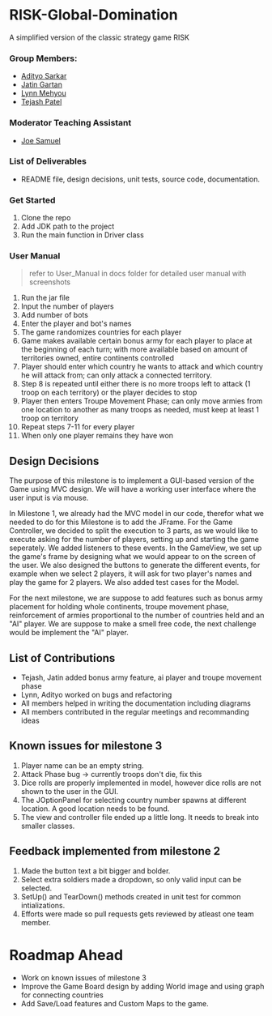 # RISK-Global-Domination
A simplified version of the classic strategy game RISK
 
 ### Group Members:
 * [Adityo Sarkar](https://github.com/theadityo)
 * [Jatin Gartan](https://github.com/JatinGartan)
 * [Lynn Mehyou](https://github.com/lynnmehyou)
 * [Tejash Patel](https://github.com/tejash3402)

### Moderator Teaching Assistant
* [Joe Samuel](https://github.com/joefsamuel)

### List of Deliverables
- README file, design decisions, unit tests, source code, documentation.

### Get Started
1. Clone the repo
2. Add JDK path to the project
3. Run the main function in Driver class

### User Manual
> refer to User_Manual in docs folder for detailed user manual with screenshots
1) Run the jar file
2) Input the number of players 
3) Add number of bots
4) Enter the player and bot's names
5) The game randomizes countries for each player
7) Game makes available certain bonus army for each player to place at the beginning of each turn; with more available based on amount of territories owned, entire continents controlled
8) Player should enter which country he wants to attack and which country he will attack from; can only attack a connected territory.
9) Step 8 is repeated until either there is no more troops left to attack (1 troop on each territory) or the player decides to stop
10) Player then enters Troupe Movement Phase; can only move armies from one location to another as many troops as needed, must keep at least 1 troop on territory
11) Repeat steps 7-11 for every player
12) When only one player remains they have won

## Design Decisions
The purpose of this milestone is to implement a GUI-based version of the Game using MVC design. We will have a working user interface where the user input is via mouse.

In Milestone 1, we already had the MVC model in our code, therefor what we needed to do for this Milestone is to add the JFrame. For the Game Controller, we decided to split the execution to 3 parts, as we would like to execute asking for the number of players, setting up and starting the game seperately. We added listeners to these events. In the GameView, we set up the game's frame by designing what we would appear to on the screen of the user. We also designed the buttons to generate the different events, for example when we select 2 players, it will ask for two player's names and play the game for 2 players. We also added test cases for the Model.

For the next milestone, we are suppose to add features such as bonus army placement for holding whole continents, troupe movement phase, reinforcement of armies proportional to the number of countries held and an "AI" player. We are suppose to make a smell free code, the next challenge would be implement the "AI" player.

## List of Contributions
- Tejash, Jatin added bonus army feature, ai player and troupe movement phase
- Lynn, Adityo worked on bugs and refactoring
- All members helped in writing the documentation including diagrams
- All members contributed in the regular meetings and recommanding ideas

## Known issues for milestone 3
1. Player name can be an empty string.
3. Attack Phase bug -> currently troops don't die, fix this
4. Dice rolls are properly implemented in model, however dice rolls are not shown to the user in the GUI.
5. The JOptionPanel for selecting country number spawns at different location. A good location needs to be found.
6. The view and controller file ended up a little long. It needs to break into smaller classes.

## Feedback implemented from milestone 2
1. Made the button text a bit bigger and bolder.
2. Select extra soldiers made a dropdown, so only valid input can be selected.
3. SetUp() and TearDown() methods created in unit test for common intializations.
4. Efforts were made so pull requests gets reviewed by atleast one team member.

# Roadmap Ahead
- Work on known issues of milestone 3
- Improve the Game Board design by adding World image and using graph for connecting countries
- Add Save/Load features and Custom Maps to the game.